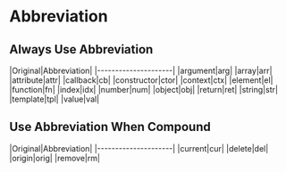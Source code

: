 # Abbreviation

## Always Use Abbreviation

|Original|Abbreviation|
|---------------------|
|argument|arg|
|array|arr|
|attribute|attr|
|callback|cb|
|constructor|ctor|
|context|ctx|
|element|el|
|function|fn|
|index|idx|
|number|num|
|object|obj|
|return|ret|
|string|str|
|template|tpl|
|value|val|

## Use Abbreviation When Compound

|Original|Abbreviation|
|---------------------|
|current|cur|
|delete|del|
|origin|orig|
|remove|rm|
